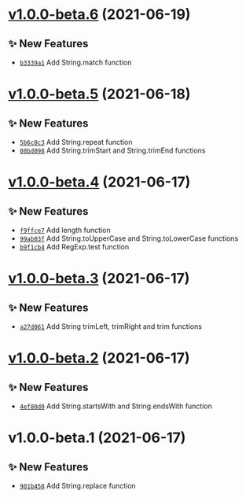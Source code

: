 # [v1.0.0-beta.6](https://github.com/TomokiMiyauci/core-fn/compare/v1.0.0-beta.5...v1.0.0-beta.6) (2021-06-19)

## ✨ New Features
- [`b3339a1`](https://github.com/TomokiMiyauci/core-fn/commit/b3339a1)   Add String.match function

# [v1.0.0-beta.5](https://github.com/TomokiMiyauci/core-fn/compare/v1.0.0-beta.4...v1.0.0-beta.5) (2021-06-18)

## ✨ New Features
- [`5b6c8c3`](https://github.com/TomokiMiyauci/core-fn/commit/5b6c8c3)   Add String.repeat function 
- [`08bd098`](https://github.com/TomokiMiyauci/core-fn/commit/08bd098)   Add String.trimStart and String.trimEnd functions

# [v1.0.0-beta.4](https://github.com/TomokiMiyauci/core-fn/compare/v1.0.0-beta.3...v1.0.0-beta.4) (2021-06-17)

## ✨ New Features
- [`f9ffce7`](https://github.com/TomokiMiyauci/core-fn/commit/f9ffce7)   Add length function 
- [`99ab03f`](https://github.com/TomokiMiyauci/core-fn/commit/99ab03f)   Add String.toUpperCase and String.toLowerCase functions 
- [`b9f1cb4`](https://github.com/TomokiMiyauci/core-fn/commit/b9f1cb4)   Add RegExp.test function

# [v1.0.0-beta.3](https://github.com/TomokiMiyauci/core-fn/compare/v1.0.0-beta.2...v1.0.0-beta.3) (2021-06-17)

## ✨ New Features
- [`a27d061`](https://github.com/TomokiMiyauci/core-fn/commit/a27d061)   Add String trimLeft, trimRight and trim functions

# [v1.0.0-beta.2](https://github.com/TomokiMiyauci/core-fn/compare/v1.0.0-beta.1...v1.0.0-beta.2) (2021-06-17)

## ✨ New Features
- [`4ef80d0`](https://github.com/TomokiMiyauci/core-fn/commit/4ef80d0)   Add String.startsWith and String.endsWith function

# v1.0.0-beta.1 (2021-06-17)

## ✨ New Features
- [`901b458`](https://github.com/TomokiMiyauci/core-fn/commit/901b458)   Add String.replace function

